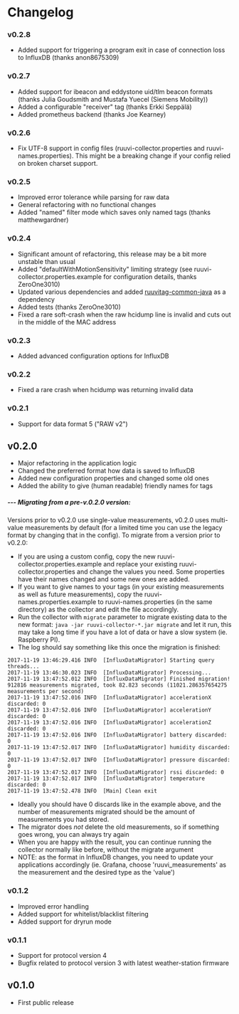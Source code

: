 # Changelog

### v0.2.8

-   Added support for triggering a program exit in case of connection loss to InfluxDB (thanks anon8675309)

### v0.2.7

-   Added support for ibeacon and eddystone uid/tlm beacon formats (thanks Julia Goudsmith and Mustafa Yuecel (Siemens Mobility))
-   Added a configurable "receiver" tag (thanks Erkki Seppälä)
-   Added prometheus backend (thanks Joe Kearney)

### v0.2.6

-   Fix UTF-8 support in config files (ruuvi-collector.properties and ruuvi-names.properties). This might be a breaking change if your config relied on broken charset support.

### v0.2.5

-   Improved error tolerance while parsing for raw data
-   General refactoring with no functional changes
-   Added "named" filter mode which saves only named tags (thanks matthewgardner)

### v0.2.4

-   Significant amount of refactoring, this release may be a bit more unstable than usual
-   Added "defaultWithMotionSensitivity" limiting strategy (see ruuvi-collector.properties.example for configuration details, thanks ZeroOne3010)
-   Updated various dependencies and added [ruuvitag-common-java](https://github.com/Scrin/ruuvitag-common-java) as a dependency
-   Added tests (thanks ZeroOne3010)
-   Fixed a rare soft-crash when the raw hcidump line is invalid and cuts out in the middle of the MAC address

### v0.2.3

-   Added advanced configuration options for InfluxDB

### v0.2.2

-   Fixed a rare crash when hcidump was returning invalid data

### v0.2.1

-   Support for data format 5 ("RAW v2")

## v0.2.0

-   Major refactoring in the application logic
-   Changed the preferred format how data is saved to InfluxDB
-   Added new configuration properties and changed some old ones
-   Added the ability to give (human readable) friendly names for tags

##### --- Migrating from a pre-v.0.2.0 version:

Versions prior to v0.2.0 use single-value measurements, v0.2.0 uses multi-value measurements by default (for a limited time you can use the legacy format by changing that in the config). To migrate from a version prior to v0.2.0:

-   If you are using a custom config, copy the new ruuvi-collector.properties.example and replace your existing ruuvi-collector.properties and change the values you need. Some properties have their names changed and some new ones are added.
-   If you want to give names to your tags (in your existing measurements as well as future measurements), copy the ruuvi-names.properties.example to ruuvi-names.properties (in the same directory) as the collector and edit the file accordingly.
-   Run the collector with `migrate` parameter to migrate existing data to the new format: `java -jar ruuvi-collector-*.jar migrate` and let it run, this may take a long time if you have a lot of data or have a slow system (ie. Raspberry PI).
-   The log should say something like this once the migration is finished:

```
2017-11-19 13:46:29.416 INFO  [InfluxDataMigrator] Starting query threads...
2017-11-19 13:46:30.023 INFO  [InfluxDataMigrator] Processing...
2017-11-19 13:47:52.012 INFO  [InfluxDataMigrator] Finished migration! 912816 measurements migrated, took 82.823 seconds (11021.286357654275 measurements per second)
2017-11-19 13:47:52.016 INFO  [InfluxDataMigrator] accelerationX discarded: 0
2017-11-19 13:47:52.016 INFO  [InfluxDataMigrator] accelerationY discarded: 0
2017-11-19 13:47:52.016 INFO  [InfluxDataMigrator] accelerationZ discarded: 0
2017-11-19 13:47:52.016 INFO  [InfluxDataMigrator] battery discarded: 0
2017-11-19 13:47:52.017 INFO  [InfluxDataMigrator] humidity discarded: 0
2017-11-19 13:47:52.017 INFO  [InfluxDataMigrator] pressure discarded: 0
2017-11-19 13:47:52.017 INFO  [InfluxDataMigrator] rssi discarded: 0
2017-11-19 13:47:52.017 INFO  [InfluxDataMigrator] temperature discarded: 0
2017-11-19 13:47:52.478 INFO  [Main] Clean exit
```

-   Ideally you should have 0 discards like in the example above, and the number of measurements migrated should be the amount of measurements you had stored.
-   The migrator does _not_ delete the old measurements, so if something goes wrong, you can always try again
-   When you are happy with the result, you can continue running the collector normally like before, without the migrate argument
-   NOTE: as the format in InfluxDB changes, you need to update your applications accordingly (ie. Grafana, choose 'ruuvi_measurements' as the measurement and the desired type as the 'value')

### v0.1.2

-   Improved error handling
-   Added support for whitelist/blacklist filtering
-   Added support for dryrun mode

### v0.1.1

-   Support for protocol version 4
-   Bugfix related to protocol version 3 with latest weather-station firmware

## v0.1.0

-   First public release
